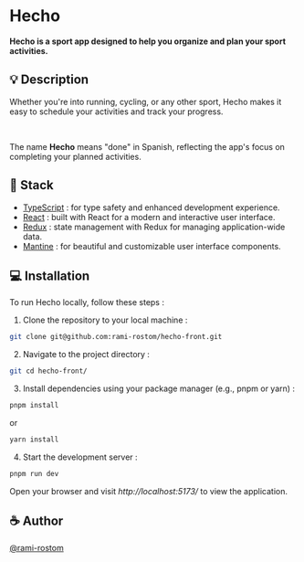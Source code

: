 # Hecho

**Hecho is a sport app designed to help you organize and plan your sport activities.**

## :bulb: Description

Whether you're into running, cycling, or any other sport, Hecho makes it easy to schedule your activities and track your progress.

<br />

The name **Hecho** means "done" in Spanish, reflecting the app's focus on completing your planned activities.

## :memo: Stack

- [TypeScript](https://www.typescriptlang.org/) : for type safety and enhanced development experience.
- [React](https://fr.legacy.reactjs.org/) : built with React for a modern and interactive user interface.
- [Redux](https://redux.js.org//) : state management with Redux for managing application-wide data.
- [Mantine](https://mantine.dev/) : for beautiful and customizable user interface components.

## :computer: Installation

To run Hecho locally, follow these steps :

1. Clone the repository to your local machine :

```bash
git clone git@github.com:rami-rostom/hecho-front.git
```

2. Navigate to the project directory :

```bash
git cd hecho-front/
```

3. Install dependencies using your package manager (e.g., pnpm or yarn) :

```bash
pnpm install
```

or

```bash
yarn install
```

4. Start the development server :

```bash
pnpm run dev
```

Open your browser and visit _http://localhost:5173/_ to view the application.

## :coffee: Author

[@rami-rostom](https://github.com/rami-rostom)

